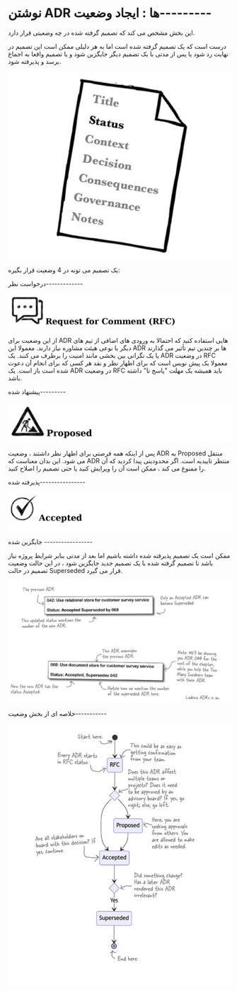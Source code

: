# نوشتن ADR ها : ایجاد وضعیت---------

این بخش مشخص می کند که تصمیم گرفته شده در چه وضعیتی  قرار دارد.

درست است که یک تصمیم گرفته شده است اما به هر دلیلی ممکن است این تصمیم در نهایت رد شود یا پس از مدتی با یک تصمیم دیگر جایگزین شود و یا تصمیم واقعا به اجماع برسد و پذیرفته شود.

![](./Images/Pasted%20image%2020240401115322.png)

یک تصمیم می تونه در 4 وضعیت قرار بگیره:

درخواست نظر-------------

![](./Images/Pasted%20image%2020240401115526.png)

از این وضعیت برای ADR هایی استفاده کنید که احتمالا به ورودی های اضافی از تیم های دیگر یا نوعی هیئت مشاوره نیاز دارند. معمولا این ADR ها بر چندین تیم تأثیر می گذارند یا یک نگرانی بین بخشی مانند امنیت را برطرف می کنند. یک ADR در وضعیت RFC معمولا یک پیش نویس است که برای اظهار نظر و نقد هر کسی که برای انجام آن دعوت شده است باز است. یک ADR در وضعیت RFC باید همیشه یک مهلت "پاسخ تا" داشته باشد.


پیشنهاد شده---------

![](./Images/Pasted%20image%2020240401115818.png)

پس از اینکه همه فرصتی برای اظهار نظر داشتند ، وضعیت ADR به Proposed منتقل می شود. این بدان معناست که ADR منتظر تاییدیه است. اگر محدودیتی پیدا کردید که آن را ممنوع می کند ، ممکن است آن را ویرایش کنید یا حتی تصمیم را اصلاح کنید.

پذیرفته شده----------------

![](./Images/Pasted%20image%2020240401120037.png)

جایگزین شده -----------------

ممکن است یک تصمیم پذیرفته شده داشته باشیم اما بعد از مدتی بنابر شرایط پروژه نیاز باشد تا تصمیم گرفته شده با یک تصمیم جدید جایگزین شود ، در این حالت وضعیت تصمیم در حالت Superseded قرار می گیرد.

![](./Images/Pasted%20image%2020240401120508.png)

خلاصه ای از بخش وضعیت-----------

![](./Images/Pasted%20image%2020240401120752.png)

